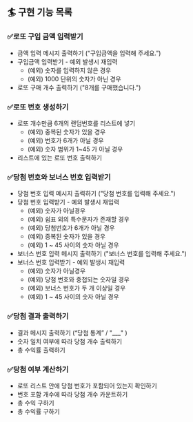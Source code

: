 ## 🏄‍ 구현 기능 목록

### ✅로또 구입 금액 입력받기
- 금액 입력 메시지 출력하기 (“구입금액을 입력해 주세요.”)
- 구입금액 입력받기 - 예외 발생시 재입력
  - (예외) 숫자를 입력하지 않은 경우
  - (예외) 1000 단위의 숫자가 아닌 경우
- 로또 구매 개수 출력하기 ("8개를 구매했습니다.")

### ✅로또 번호 생성하기
- 로또 개수만큼 6개의 랜덤번호를 리스트에 넣기
  - (예외) 중복된 숫자가 있을 경우
  - (예외) 번호가 6개가 아닐 경우
  - (예외) 숫자 범위가 1~45 가 아닐 경우
- 리스트에 있는 로또 번호 출력하기

### ✅당첨 번호와 보너스 번호 입력받기
- 당첨 번호 입력 메시지 출력하기 ("당첨 번호를 입력해 주세요.")
- 당첨 번호 입력받기  - 예외 발생시 재입력
  - (예외) 숫자가 아닐경우
  - (예외) 쉼표 외의 특수문자가 존재할 경우
  - (예외) 당첨번호가 6개가 아닐 경우
  - (예외) 중복된 숫자가 있을 경우
  - (예외) 1 ~ 45 사이의 숫자 아닐 경우
- 보너스 번호 입력 메시지 출력하기 ("보너스 번호를 입력해 주세요.")
- 보너스 번호 입력받기  - 예외 발생시 재입력
  - (예외) 숫자가 아닐경우
  - (예외) 당첨 번호와 중첩되는 숫자일 경우
  - (예외) 보너스 번호가 두 개 이상일 경우
  - (예외) 1 ~ 45 사이의 숫자 아닐 경우

### ✅당첨 결과 출력하기
- 결과 메시지 출력하기 (“당첨 통계” / "___" )
- 숫자 일치 여부에 따라 당첨 개수 출력하기
- 총 수익률 출력하기

### ✅당첨 여부 계산하기
- 로또 리스트 안에 당첨 번호가 포함되어 있는지 확인하기
- 번호 포함 개수에 따라 당첨 개수 카운트하기
- 총 수익 구하기
- 총 수익률 구하기
 

